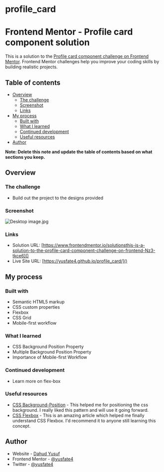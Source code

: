 # profile_card
# Frontend Mentor - Profile card component solution

This is a solution to the [Profile card component challenge on Frontend Mentor](https://www.frontendmentor.io/challenges/profile-card-component-cfArpWshJ). Frontend Mentor challenges help you improve your coding skills by building realistic projects. 

## Table of contents

- [Overview](#overview)
  - [The challenge](#the-challenge)
  - [Screenshot](#screenshot)
  - [Links](#links)
- [My process](#my-process)
  - [Built with](#built-with)
  - [What I learned](#what-i-learned)
  - [Continued development](#continued-development)
  - [Useful resources](#useful-resources)
- [Author](#author)


**Note: Delete this note and update the table of contents based on what sections you keep.**

## Overview

### The challenge

- Build out the project to the designs provided

### Screenshot

![Desktop image.jpg]()


### Links

- Solution URL: [https://www.frontendmentor.io/solutionsthis-is-a-solution-to-the-profile-card-component-challenge-on-frontend-Nz3-tkce6]()
- Live Site URL: [https://yusfate4.github.io/profile_card/]()

## My process

### Built with

- Semantic HTML5 markup
- CSS custom properties
- Flexbox
- CSS Grid
- Mobile-first workflow


### What I learned

- CSS Background Position Property
- Multiple Background Position Property
- Importance of Mobile-first Workflow




### Continued development

- Learn more on flex-box


### Useful resources

- [CSS Background-Position](https://developer.mozilla.org/en-US/docs/Web/CSS/background-position) - This helped me for positioning the css background. I really liked this pattern and will use it going forward.
- [CSS Flexbox](https://css-tricks.com/snippets/css/a-guide-to-flexbox/) - This is an amazing article which helped me finally understand CSS Flexbox. I'd recommend it to anyone still learning this concept.



## Author

- Website - [Dahud Yusuf](https://github.com/yusfate4)
- Frontend Mentor - [@yusfate4](https://www.frontendmentor.io/profile/yusfate4)
- Twitter - [@yusfate4](https://www.twitter.com/yusfate4)



